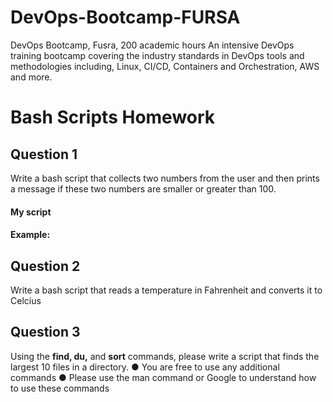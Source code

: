 # DevOps-Bootcamp-FURSA
DevOps Bootcamp, Fusra, 200 academic hours An intensive DevOps training bootcamp covering the industry standards in DevOps tools and methodologies including, Linux, CI/CD, Containers and Orchestration, AWS and more.
# Bash Scripts Homework

## Question 1
Write a bash script that collects two numbers from the user and then
prints a message if these two numbers are smaller or greater than 100.
#### My script

#### Example:

## Question 2
Write a bash script that reads a temperature in Fahrenheit and converts
it to Celcius
## Question 3 
Using the **find, du,** and **sort** commands, please write a script that finds
the largest 10 files in a directory.
● You are free to use any additional commands
● Please use the man command or Google to understand how to use
these commands
